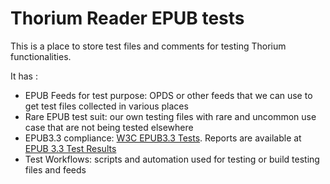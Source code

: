# Thorium Reader EPUB tests

This is a place to store test files and comments for testing Thorium functionalities. 

It has : 

* EPUB Feeds for test purpose: OPDS or other feeds that we can use to get test files collected in various places
* Rare EPUB test suit: our own testing files with rare and uncommon use case that are not being tested elsewhere
* EPUB3.3 compliance: [W3C EPUB3.3 Tests](https://w3c.github.io/epub-tests/). Reports are available at [EPUB 3.3 Test Results](https://w3c.github.io/epub-tests/results)
* Test Workflows: scripts and automation used for testing or build testing files and feeds
